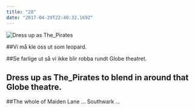 ```yaml
---
title: "28"
date: "2017-04-29T22:40:32.169Z"
---
```




![Dress up as The_Pirates](./The_Pirates_19.png)

##Vi må kle oss ut som leopard.

##Se farlige ut så vi ikke blir robba rundt Globe theatret.

## Dress up as The_Pirates to blend in around that Globe theatre.


##The whole of Maiden Lane ... Southwark ...